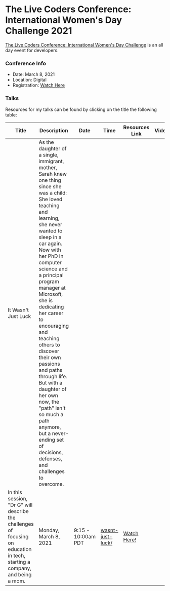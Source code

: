 # The Live Coders Conference: International Women's Day Challenge 2021

[The Live Coders Conference: International Women's Day Challenge](https://livecoders.dev/conference/) is an all day event for developers.  

### Conference Info
- Date: March 8, 2021
- Location: Digital
- Registration: [Watch Here](https://livecoders.dev/conference/)

### Talks

Resources for my talks can be found by clicking on the title the following table:

| Title | Description | Date | Time | Resources Link | Video |
|-------|-------------|------|------|----------------|-------|
| It Wasn't Just Luck | As the daughter of a single, immigrant, mother, Sarah knew one thing since she was a child: She loved teaching and learning, she never wanted to sleep in a car again. Now with her PhD in computer science and a principal program manager at Microsoft, she is dedicating her career to encouraging and teaching others to discover their own passions and paths through life. But with a daughter of her own now, the "path" isn't so much a path anymore, but a never-ending set of decisions, defenses, and challenges to overcome.
In this session, "Dr G" will describe the challenges of focusing on education in tech, starting a company, and being a mom. | Monday, March 8, 2021 | 9:15 - 10:00am PDT | [wasnt-just-luck/](https://github.com/sguthals/talkswithdrg/tree/main/2021/live-coders-iwd/wasnt-just-luck) | [Watch Here!](https://livecoders.dev/conference/) |
